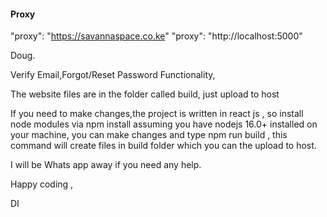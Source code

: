 #### Proxy

"proxy": "https://savannaspace.co.ke"
"proxy": "http://localhost:5000"

Doug.


Verify Email,Forgot/Reset Password Functionality,

The website files are in the folder called build, just upload to host

If you need to make changes,the project is written in react js , so  install node modules via npm install assuming you have nodejs 16.0+ installed on your machine, you can make changes and type npm run build  , this command will create files in build folder which you can the upload to host.

I will be Whats app away if you need any help.

Happy coding ,

DI